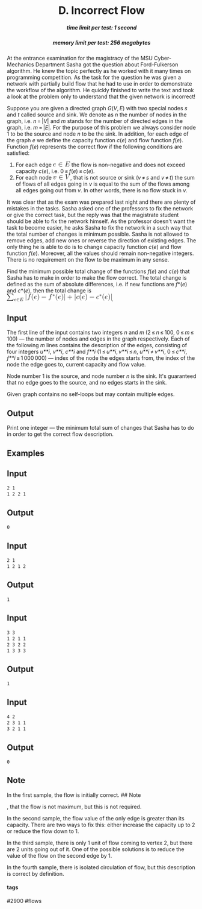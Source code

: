 <h1 style='text-align: center;'> D. Incorrect Flow</h1>

<h5 style='text-align: center;'>time limit per test: 1 second</h5>
<h5 style='text-align: center;'>memory limit per test: 256 megabytes</h5>

At the entrance examination for the magistracy of the MSU Cyber-Mechanics Department Sasha got the question about Ford-Fulkerson algorithm. He knew the topic perfectly as he worked with it many times on programming competition. As the task for the question he was given a network with partially build flow that he had to use in order to demonstrate the workflow of the algorithm. He quickly finished to write the text and took a look at the problem only to understand that the given network is incorrect!

Suppose you are given a directed graph *G*(*V*, *E*) with two special nodes *s* and *t* called source and sink. We denote as *n* the number of nodes in the graph, i.e. *n* = |*V*| and *m* stands for the number of directed edges in the graph, i.e. *m* = |*E*|. For the purpose of this problem we always consider node 1 to be the source and node *n* to be the sink. In addition, for each edge of the graph *e* we define the capacity function *c*(*e*) and flow function *f*(*e*). Function *f*(*e*) represents the correct flow if the following conditions are satisfied:

1. For each edge ![](images/6993d107566a95920211ffa5fd9ac68603c00165.png) the flow is non-negative and does not exceed capacity *c*(*e*), i.e. 0 ≤ *f*(*e*) ≤ *c*(*e*).
2. For each node ![](images/bba1fc2f81d8879b4f45b8874c136db6be494079.png), that is not source or sink (*v* ≠ *s* and *v* ≠ *t*) the sum of flows of all edges going in *v* is equal to the sum of the flows among all edges going out from *v*. In other words, there is no flow stuck in *v*.

It was clear that as the exam was prepared last night and there are plenty of mistakes in the tasks. Sasha asked one of the professors to fix the network or give the correct task, but the reply was that the magistrate student should be able to fix the network himself. As the professor doesn't want the task to become easier, he asks Sasha to fix the network in a such way that the total number of changes is minimum possible. Sasha is not allowed to remove edges, add new ones or reverse the direction of existing edges. The only thing he is able to do is to change capacity function *c*(*e*) and flow function *f*(*e*). Moreover, all the values should remain non-negative integers. There is no requirement on the flow to be maximum in any sense.

Find the minimum possible total change of the functions *f*(*e*) and *c*(*e*) that Sasha has to make in order to make the flow correct. The total change is defined as the sum of absolute differences, i.e. if new functions are *f**(*e*) and *c**(*e*), then the total change is ![](images/d0231fd13acfe49406e89c890aa30b986fdfee4f.png).

## Input

The first line of the input contains two integers *n* and *m* (2 ≤ *n* ≤ 100, 0 ≤ *m* ≤ 100) — the number of nodes and edges in the graph respectively. Each of the following *m* lines contains the description of the edges, consisting of four integers *u**i*, *v**i*, *c**i* and *f**i* (1 ≤ *u**i*, *v**i* ≤ *n*, *u**i* ≠ *v**i*, 0 ≤ *c**i*, *f**i* ≤ 1 000 000) — index of the node the edges starts from, the index of the node the edge goes to, current capacity and flow value.

Node number 1 is the source, and node number *n* is the sink. It's guaranteed that no edge goes to the source, and no edges starts in the sink.

Given graph contains no self-loops but may contain multiple edges.

## Output

Print one integer — the minimum total sum of changes that Sasha has to do in order to get the correct flow description.

## Examples

## Input


```
2 1  
1 2 2 1  

```
## Output


```
0  

```
## Input


```
2 1  
1 2 1 2  

```
## Output


```
1  

```
## Input


```
3 3  
1 2 1 1  
2 3 2 2  
1 3 3 3  

```
## Output


```
1  

```
## Input


```
4 2  
2 3 1 1  
3 2 1 1  

```
## Output


```
0  

```
## Note

In the first sample, the flow is initially correct. ## Note

, that the flow is not maximum, but this is not required.

In the second sample, the flow value of the only edge is greater than its capacity. There are two ways to fix this: either increase the capacity up to 2 or reduce the flow down to 1.

In the third sample, there is only 1 unit of flow coming to vertex 2, but there are 2 units going out of it. One of the possible solutions is to reduce the value of the flow on the second edge by 1.

In the fourth sample, there is isolated circulation of flow, but this description is correct by definition.



#### tags 

#2900 #flows 